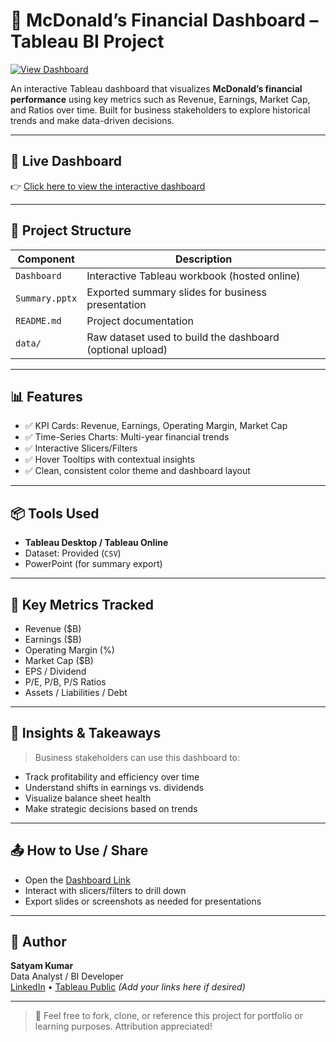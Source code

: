 # 🍟 McDonald’s Financial Dashboard – Tableau BI Project

[![View Dashboard](https://img.shields.io/badge/Tableau-Online-blue?logo=tableau)](https://prod-apsoutheast-b.online.tableau.com/#/site/satyamkumar2022-b605d922df/workbooks/244165?:origin=card_share_link)

An interactive Tableau dashboard that visualizes **McDonald’s financial performance** using key metrics such as Revenue, Earnings, Market Cap, and Ratios over time. Built for business stakeholders to explore historical trends and make data-driven decisions.

---

## 🔗 Live Dashboard

👉 [Click here to view the interactive dashboard](https://prod-apsoutheast-b.online.tableau.com/#/site/satyamkumar2022-b605d922df/workbooks/244165?:origin=card_share_link)

---

## 📁 Project Structure

| Component         | Description                                               |
|------------------|-----------------------------------------------------------|
| `Dashboard`       | Interactive Tableau workbook (hosted online)              |
| `Summary.pptx`    | Exported summary slides for business presentation         |
| `README.md`       | Project documentation                                     |
| `data/`           | Raw dataset used to build the dashboard (optional upload) |

---

## 📊 Features

- ✅ KPI Cards: Revenue, Earnings, Operating Margin, Market Cap
- ✅ Time-Series Charts: Multi-year financial trends
- ✅ Interactive Slicers/Filters
- ✅ Hover Tooltips with contextual insights
- ✅ Clean, consistent color theme and dashboard layout

---

## 📦 Tools Used

- **Tableau Desktop / Tableau Online**
- Dataset: Provided (`CSV`)
- PowerPoint (for summary export)

---

## 📌 Key Metrics Tracked

- Revenue ($B)
- Earnings ($B)
- Operating Margin (%)
- Market Cap ($B)
- EPS / Dividend
- P/E, P/B, P/S Ratios
- Assets / Liabilities / Debt

---

## 🧠 Insights & Takeaways

> Business stakeholders can use this dashboard to:
- Track profitability and efficiency over time
- Understand shifts in earnings vs. dividends
- Visualize balance sheet health
- Make strategic decisions based on trends

---

## 📤 How to Use / Share

- Open the [Dashboard Link](https://prod-apsoutheast-b.online.tableau.com/#/site/satyamkumar2022-b605d922df/workbooks/244165?:origin=card_share_link)
- Interact with slicers/filters to drill down
- Export slides or screenshots as needed for presentations

---

## 👤 Author

**Satyam Kumar**  
Data Analyst / BI Developer  
[LinkedIn](#) • [Tableau Public](#) *(Add your links here if desired)*

---

> 📌 Feel free to fork, clone, or reference this project for portfolio or learning purposes. Attribution appreciated!
